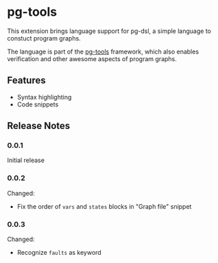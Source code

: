 # pg-tools

This extension brings language support for pg-dsl, a simple language to constuct program graphs.

The language is part of the [pg-tools](https://github.com/ArianWeber/pg-tools) framework, which also enables verification and other awesome aspects of program graphs.

## Features

- Syntax highlighting
- Code snippets

## Release Notes

### 0.0.1

Initial release

### 0.0.2

Changed:
- Fix the order of `vars` and `states` blocks in "Graph file" snippet

### 0.0.3

Changed:
- Recognize `faults` as keyword
